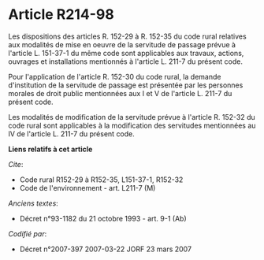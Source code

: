 # Article R214-98

Les dispositions des articles R. 152-29 à R. 152-35 du code rural relatives aux modalités de mise en oeuvre de la servitude
de passage prévue à l'article L. 151-37-1 du même code sont applicables aux travaux, actions, ouvrages et installations
mentionnés à l'article L. 211-7 du présent code.

Pour l'application de l'article R. 152-30 du code rural, la demande d'institution de la servitude de passage est présentée
par les personnes morales de droit public mentionnées aux I et V de l'article L. 211-7 du présent code.

Les modalités de modification de la servitude prévue à l'article R. 152-32 du code rural sont applicables à la modification
des servitudes mentionnées au IV de l'article L. 211-7 du présent code.

**Liens relatifs à cet article**

_Cite_:

  - Code rural R152-29 à R152-35, L151-37-1, R152-32
  - Code de l'environnement - art. L211-7 (M)

_Anciens textes_:

  - Décret n°93-1182 du 21 octobre 1993 - art. 9-1 (Ab)

_Codifié par_:

  - Décret n°2007-397 2007-03-22 JORF 23 mars 2007
